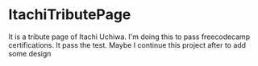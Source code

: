 # ItachiTributePage

It is a tribute page of Itachi Uchiwa. I'm doing this to pass freecodecamp certifications. It pass the test. Maybe I continue this project after to add some design
